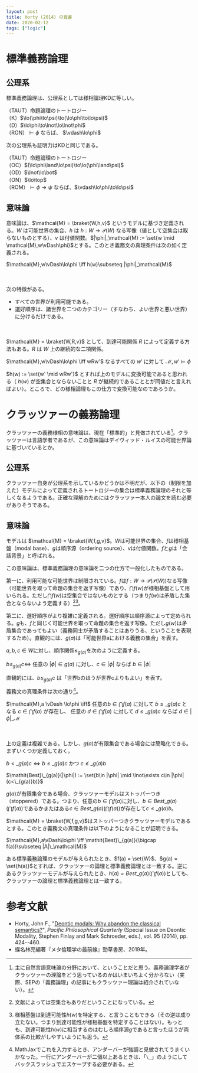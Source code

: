 ```yaml
---
layout: post
title: Horty (2014) の覚書
date: 2020-02-12
tags: ["logic"]
---
```


# 標準義務論理
## 公理系
標準義務論理は、公理系としては様相論理KDに等しい。

（TAUT）命題論理のトートロジー  
（K）$\lo(\phi\to\psi)\to(\lo\phi\to\lo\psi)$  
（D）$\lo\phi\to\lnot\lo\lnot\phi$  
（RON）$\vdash\phi$ ならば、 $\vdash\lo\phi$

次の公理系も証明力はKDと同じである。

（TAUT）命題論理のトートロジー  
（OC）$(\lo\phi\land\lo\psi)\to\lo(\phi\land\psi)$  
（OD）$\lnot\lo\bot$  
（ON）$\lo\top$  
（ROM）$\vdash\phi\to\psi$ ならば、$\vdash\lo\phi\to\lo\psi$

## 意味論
意味論は、$\mathcal{M} = \braket{W,h,v}$ というモデルに基づき定義される。$W$ は可能世界の集合、$h$ は $h: W\longrightarrow \mathscr{P}(W)$ なる写像（値として空集合は取らないものとする）、$v$ は付値関数。$|\phi|_\mathcal{M} := \set{w \mid \mathcal{M},w\vDash\phi}$とする。このとき義務文の真理条件は次の如く定義される。

$\mathcal{M},w\vDash\lo\phi \iff h(w)\subseteq |\phi|_\mathcal{M}$

　

次の特徴がある。

- すべての世界が利用可能である。
- 選好順序は、諸世界を二つのカテゴリー（すなわち、よい世界と悪い世界）に分けるだけである。

　

$\mathcal{M} = \braket{W,R,v}$ として、到達可能関係 $R$ によって定義する方法もある。$R$ は $W$ 上の継続的な二項関係。

$\mathcal{M},w\vDash\lo\phi \iff wRw'$ なるすべての $w'$ に対して $\mathcal{M},w'\vDash\phi$

$h(w) := \set{w' \mid wRw'}$ とすれば上のモデルに変換可能であると思われる（ $h(w)$ が空集合とならないことと $R$ が継続的であることとが同値だと言えればよい）。ところで、どの様相論理もこの仕方で変換可能なのであろうか。

# クラッツァーの義務論理
クラッツァーの義務様相の意味論は、現在「標準的」と見做されている[^4]。クラッツァーは言語学者であるが、この意味論はデイヴィッド・ルイスの可能世界論に基づいているとか。

[^4]: 主に自然言語意味論の分野において、ということだと思う。義務論理学者がクラッツァーの理論をどう思っているのかはいまいちよく分からない（実際、SEPの「義務論理」の記事にもクラッツァー理論は紹介されていない）。

## 公理系
クラッツァー自身が公理系を示しているかどうかは不明だが、以下の（制限を加えた）モデルによって定義されるトートロジーの集合は標準義務論理のそれと等しくなるようである。正確な理解のためにはクラッツァー本人の論文を読む必要がありそうである。

## 意味論
モデルは $\mathcal{M} = \braket{W,f,g,v}$。$W$は可能世界の集合、$f$は様相基盤（modal base）、$g$は順序源（ordering source）、$v$は付値関数。$f$と$g$は「会話背景」と呼ばれる。

この意味論は、標準義務論理の意味論を二つの仕方で一般化したものである。

第一に、利用可能な可能世界は制限されている。$f$は$f:W\longrightarrow \mathscr{P}(\mathscr{P}(W))$なる写像（可能世界を取って命題の集合を返す写像）であり、$\bigcap f(w)$が様相基盤として用いられる。ただし$\bigcap f(w)$は空集合ではないものとする（つまり$f(w)$は矛盾した集合とならないよう定義する）[^1][^3]。

[^3]: 様相基盤は到達可能性$h(w)$を特定する、と言うこともできる（その逆は成り立たない。つまり到達可能性が様相基盤を特定することはない）。もっとも、到達可能性$h(w)$に相当するのはむしろ順序源$g$であると言ったほうが両体系の比較がしやすいようにも思う。

[^1]: 文献によっては空集合もありだということになっている。

第二に、選好順序がより複雑に定義される。選好順序は順序源によって定められる。$g$も、$f$と同じく可能世界を取って命題の集合を返す写像。ただし$g(w)$は矛盾集合であってもよい（義務同士が矛盾することはありうる、ということを表現するため）。直観的には、$g(a)$は「可能世界aにおける義務の集合」を表す。

$a,b,c\in W$に対し、順序関係$\leq_{g(a)}$を次のように定義する。

$b\leq_{g(a)}c \iff$ 任意の $|\phi|\in g(a)$ に対し、$c\in|\phi|$ ならば $b\in|\phi|$

直観的には、$b\leq_{g(a)}c$ は「世界bのほうが世界cよりもよい」を表す。

義務文の真理条件は次の通り[^2]。

$\mathcal{M},a \vDash \lo\phi  \iff$ 任意の$b\in\bigcap f(a)$ に対して $b\leq\_{g(a)}c$ となる $c\in\bigcap f(a)$ が存在し、
任意の $d\in\bigcap f(a)$ に対して $d\leq\_{g(a)}c$ ならば $d\in |\phi|\_\mathcal{M}$

[^2]: MathJaxでこれを入力するとき、アンダーバーが強調と見做されてうまくいかなった。一行にアンダーバーが二個以上あるときは、「`\_`」のようにしてバックスラッシュでエスケープする必要がある。

　

上の定義は複雑である。しかし、$g(a)$が有限集合である場合には簡略化できる。まずいくつか定義しておく。

$b<\_{g(a)}c \iff b\leq\_{g(a)}c$ かつ $c\not\leq\_{g(a)}b$

$\mathit{Best}\_{g(a)}(|\phi|) := \set{b\in |\phi|  \mid  \lnot\exists c\in |\phi|(c<\_{g(a)}b)}$

$g(a)$が有限集合である場合、クラッツァーモデルはストッパーつき（stoppered）である。つまり、任意の$b\in\bigcap f(a)$に対し、$b\in\mathit{Best}\_{g(a)}(\bigcap f(a))$であるかまたはある$c\in\mathit{Best}\_{g(a)}(\bigcap f(a))$が存在して$c\leq\_{g(a)}b$。

$\mathcal{M} = \braket{W,f,g,v}$はストッパーつきクラッツァーモデルであるとする。このとき義務文の真理条件は以下のようになることが証明できる。

$\mathcal{M},a\vDash\lo\phi \iff \mathit{Best}\_{g(a)}(\bigcap f(a))\subseteq |A|\_\mathcal{M}$

ある標準義務論理のモデルが与えられたとき、$f(a) = \set{W}$、$g(a) = \set{h(a)}$とすれば、クラッツァーの論理と標準義務論理とは一致する。逆にあるクラッツァーモデルが与えられたとき、$h(a) = \mathit{Best}\_{g(a)}(\bigcap f(a))$としても、クラッツァーの論理と標準義務論理とは一致する。

# 参考文献
- Horty, John F., "[Deontic modals: Why abandon the classical semantics?](http://users.umiacs.umd.edu/~horty/articles/2014-modals-pub.pdf)", *Pacific Philosophical Quarterly* (Special Issue on Deontic Modality, Stephen Finlay and Mark Schroeder, eds.), vol. 95 (2014), pp. 424--460.
- 蝶名林亮編著『メタ倫理学の最前線』勁草書房、2019年。
